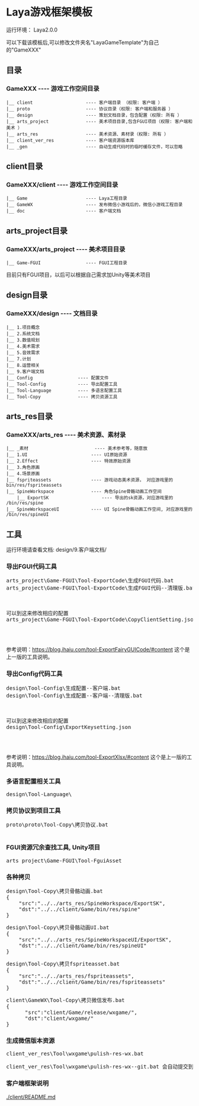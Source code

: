 # Laya游戏框架模板
运行环境： Laya2.0.0

可以下载该模板后,可以修改文件夹名"LayaGameTemplate"为自己的"GameXXX"


## 目录
### GameXXX                       ---- 游戏工作空间目录
    |__ client                    ---- 客户端目录 （权限: 客户端 ）
    |__ proto                     ---- 协议目录（权限: 客户端和服务器 ）
    |__ design                    ---- 策划文档目录，包含配置（权限: 所有 ）
    |__ arts_project              ---- 美术项目目录,包含FGUI项目（权限: 客户端和美术 ）
    |__ arts_res                  ---- 美术资源、素材录（权限: 所有 ）
    |__ client_ver_res            ---- 客户端资源版本库
    |__ _gen                      ---- 自动生成代码时的临时缓存文件，可以忽略




## client目录
### GameXXX/client                ---- 游戏工作空间目录
    |__ Game                      ---- Laya工程目录
    |__ GameWX                    ---- 发布微信小游戏后的，微信小游戏工程目录
    |__ doc                       ---- 客户端文档



## arts_project目录
### GameXXX/arts_project          ---- 美术项目目录
    |__ Game-FGUI                 ---- FGUI工程目录

目前只有FGUI项目，以后可以根据自己需求加Unity等美术项目




## design目录
### GameXXX/design                  ---- 文档目录
    |__ 1.项目概念
    |__ 2.系统文档
    |__ 3.数值规划
    |__ 4.美术需求
    |__ 5.音效需求
    |__ 7.计划
    |__ 8.运营相关
    |__ 9.客户端文档
    |__ Config                 ---- 配置文件
    |__ Tool-Config            ---- 导出配置工具
    |__ Tool-Language          ---- 多语言配置工具
    |__ Tool-Copy              ---- 拷贝资源工具



## arts_res目录
### GameXXX/arts_res                ---- 美术资源、素材录
    |__ _素材                         ---- 美术参考等，随意放
    |__ 1.UI                        ---- UI原始资源
    |__ 2.Effect                    ---- 特效原始资源
    |__ 3.角色原画
    |__ 4.场景原画
    |__ fspriteassets               ---- 游戏动态美术资源， 对应游戏里的 bin/res/fspriteassets
    |__ SpineWorkspace              ---- 角色Spine骨骼动画工作空间
        |__ ExportSK                    ---- 导出的sk资源，对应游戏里的 /bin/res/spine
    |__ SpineWorkspaceUI            ---- UI Spine骨骼动画工作空间, 对应游戏里的 /bin/res/spineUI




## 工具

运行环境请查看文档: design/9.客户端文档/


### 导出FGUI代码工具

<pre>
arts_project\Game-FGUI\Tool-ExportCode\生成FGUI代码.bat
arts_project\Game-FGUI\Tool-ExportCode\生成FGUI代码--清理版.bat



可以到这来修改相应的配置
arts_project\Game-FGUI\Tool-ExportCode\CopyClientSetting.json



</pre>

参考说明：https://blog.ihaiu.com/tool-ExportFairyGUICode/#content
这个是上一版的工具说明。


### 导出Config代码工具

<pre>
design\Tool-Config\生成配置--客户端.bat
design\Tool-Config\生成配置--客户端--清理版.bat



可以到这来修改相应的配置
design\Tool-Config\ExportKeysetting.json



</pre>

参考说明：https://blog.ihaiu.com/tool-ExportXlsx/#content
这个是上一版的工具说明。


### 多语言配置相关工具
<pre>
design\Tool-Language\
</pre>



### 拷贝协议到项目工具

<pre>
proto\proto\Tool-Copy\拷贝协议.bat

</pre>


### FGUI资源冗余查找工具, Unity项目

<pre>
arts_project\Game-FGUI\Tool-FguiAsset
</pre>


### 各种拷贝

<pre>
design\Tool-Copy\拷贝骨骼动画.bat
{
    "src":"../../arts_res/SpineWorkspace/ExportSK", 
    "dst":"../../client/Game/bin/res/spine"
}
</pre>


<pre>
design\Tool-Copy\拷贝骨骼动画UI.bat
{
    "src":"../../arts_res/SpineWorkspaceUI/ExportSK", 
    "dst":"../../client/Game/bin/res/spineUI"
}
</pre>



<pre>
design\Tool-Copy\拷贝fspriteasset.bat
{
    "src":"../../arts_res/fspriteassets", 
    "dst":"../../client/Game/bin/res/fspriteassets"
}
</pre>


<pre>
client\GameWX\Tool-Copy\拷贝微信发布.bat
{
      "src":"client/Game/release/wxgame/", 
      "dst":"client/wxgame/"
}
</pre>




### 生成微信版本资源

<pre>
client_ver_res\Tool\wxgame\pulish-res-wx.bat

client_ver_res\Tool\wxgame\pulish-res-wx--git.bat 会自动提交到git资源库
</pre>


### 客户端框架说明

<a href="./client/README.md">./client/README.md</a>
